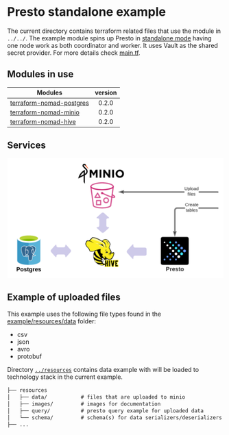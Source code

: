 # Presto standalone example
The current directory contains terraform related files that use the module in `../../`. The example module spins up Presto in [standalone mode](../conf/nomad/presto_standalone.hcl
) having one node work as both coordinator and worker.
It uses Vault as the shared secret provider. For more details check [main.tf](./main.tf).

## Modules in use
| Modules       | version       |
| ------------- |:-------------:|
| [terraform-nomad-postgres](https://github.com/fredrikhgrelland/terraform-nomad-postgres) | 0.2.0 |
| [terraform-nomad-minio](https://github.com/fredrikhgrelland/terraform-nomad-minio) | 0.2.0 |
| [terraform-nomad-hive](https://github.com/fredrikhgrelland/terraform-nomad-hive) | 0.2.0 |

## Services
![img](../resources/images/terraform-nomad-presto.png)

## Example of uploaded files
This example uses the following file types found in the [example/resources/data](../resources/data) folder:
- csv
- json
- avro
- protobuf

Directory [`../resources`](../resources) contains data example with will be loaded to technology stack in the current example.

```text
├── resources
│   ├── data/           # files that are uploaded to minio
│   ├── images/         # images for documentation
│   ├── query/          # presto query example for uploaded data
│   └── schema/         # schema(s) for data serializers/deserializers
├── ...
```
